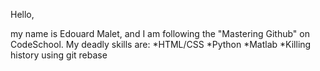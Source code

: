 Hello,

my name is Edouard Malet, and I am following the "Mastering Github" on CodeSchool.
My deadly skills are:
*HTML/CSS
*Python
*Matlab
*Killing history using git rebase